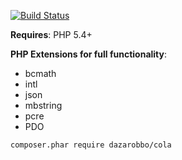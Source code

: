 [![Build Status](https://travis-ci.org/dazarobbo/Cola.svg?branch=master)](https://travis-ci.org/dazarobbo/Cola)

**Requires**: PHP 5.4+

**PHP Extensions for full functionality**:
* bcmath
* intl
* json
* mbstring
* pcre
* PDO

```bash
composer.phar require dazarobbo/cola
```